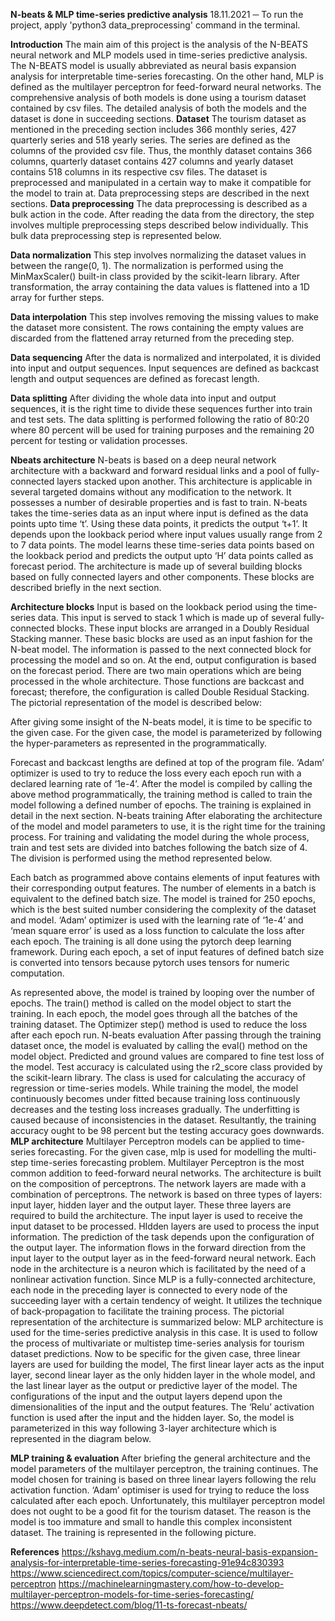 ﻿**N-beats & MLP time-series predictive analysis**
18.11.2021
─
To run the project, apply 'python3 data_preprocessing' command in the terminal. 

**Introduction**
The main aim of this project is the analysis of the N-BEATS neural network and MLP models used in time-series predictive analysis. The N-BEATS model is usually abbreviated as neural basis expansion analysis for interpretable time-series forecasting. On the other hand, MLP is defined as the multilayer perceptron for feed-forward neural networks. The comprehensive analysis of both models is done using a tourism dataset contained by csv files. The detailed analysis of both the models and the dataset is done in succeeding sections.
**Dataset**
The tourism dataset as mentioned in the preceding section includes 366 monthly series, 427 quarterly series and 518 yearly series. The series are defined as the columns of the provided csv file. Thus, the monthly dataset contains 366 columns, quarterly dataset contains 427 columns and yearly dataset contains 518 columns in its respective csv files. The dataset is preprocessed and manipulated in a certain way to make it compatible for the model to train at. Data preprocessing steps are described in the next sections.
**Data preprocessing**
The data preprocessing is described as a bulk action in the code. After reading the data from the directory, the step involves multiple preprocessing steps described below individually. This bulk data preprocessing step is represented below.
  

**Data normalization**
This step involves normalizing the dataset values in between the range(0, 1). The normalization is performed using the MinMaxScaler() built-in class provided by the scikit-learn library. After transformation, the array containing the data values is flattened into a 1D array for further steps.
  

**Data interpolation**
This step involves removing the missing values to make the dataset more consistent. The rows containing the empty values are discarded from the flattened array returned from the preceding step.
  

**Data sequencing**
After the data is normalized and interpolated, it is divided into input and output sequences. Input sequences are defined as backcast length and output sequences are defined as forecast length. 
  

**Data splitting**
After dividing the whole data into input and output sequences, it is the right time to divide these sequences further into train and test sets. The data splitting is performed following the ratio of 80:20 where 80 percent will be used for training purposes and the remaining 20 percent for testing or validation processes.
  

**Nbeats architecture**
N-beats is based on a deep neural network architecture with a backward and forward residual links and a pool of fully-connected layers stacked upon another. This architecture is applicable in several targeted domains without any modification to the network. It possesses a number of desirable properties and is fast to train. N-beats takes the time-series data as an input where input is defined as the data points upto time ‘t’. Using these data points, it predicts the output ‘t+1’. It depends upon the lookback period where input values usually range from 2 to 7 data points.  The model learns these time-series data points based on the lookback period and predicts the output upto ‘H’ data points called as forecast period. The architecture is made up of several building blocks based on fully connected layers and other components. These blocks are described briefly in the next section.

**Architecture blocks**
Input is based on the lookback period using the time-series data. This input is served to stack 1 which is made up of several fully-connected blocks. These input blocks are arranged in a Doubly Residual Stacking manner. These basic blocks are used as an input fashion for the N-beat model. The information is passed to the next connected block for processing the model and so on. At the end, output configuration is based on the forecast period. There are two main operations which are being processed in the whole architecture. Those functions are backcast and forecast; therefore, the configuration is called Double Residual Stacking. The pictorial representation of the model is described below:
  
After giving some insight of the N-beats model, it is time to be specific  to the given case. For the given case, the model is parameterized by following the hyper-parameters as represented in the programmatically.
 
Forecast and backcast lengths are defined at top of the program file. ‘Adam’ optimizer is used to try to reduce the loss every each epoch run with a declared learning rate of ‘1e-4’. After the model is compiled by calling the above method programmatically, the training method is called to train the model following a defined number of epochs. The training is explained in detail in the next section.
N-beats training
After elaborating the architecture of the model and model parameters to use, it is the right time for the training process. For training and validating the model during the whole process, train and test sets are divided into batches following the batch size of 4. The division is performed using the method represented below.
  
Each batch as programmed above contains elements of input features with their corresponding output features. The number of elements in a batch is equivalent to the defined batch size.
The model is trained for 250 epochs, which is the best suited number considering the complexity of the dataset and model. ‘Adam’ optimizer is used with the learning rate of ‘1e-4’  and ‘mean square error’ is used as a loss function to calculate the loss after each epoch. The training is all done using the pytorch deep learning framework. During each epoch, a set of input features of defined batch size is converted into tensors because pytorch uses tensors for numeric computation.
  
As represented above, the model is trained by looping over the number of epochs. The train() method is called on the model object to start the training. In each epoch, the model goes through all the batches of the training dataset.  The Optimizer step() method is used to reduce the loss after each epoch run.
N-beats evaluation
After passing through the training dataset once, the model is evaluated by calling the eval() method on the model object. Predicted and ground values are compared to fine test loss of the model. Test accuracy is calculated using the r2_score class provided by the scikit-learn library. The class is used for calculating the accuracy of regression or time-series models. While training the model, the model continuously becomes under fitted because training loss continuously decreases and the testing loss increases gradually. The underfitting is caused because of inconsistencies in the dataset. Resultantly, the training accuracy ought to be 98 percent but the testing accuracy goes downwards. 
**MLP architecture**
Multilayer Perceptron models can be applied to time-series forecasting. For the given case, mlp is used for modelling the multi-step time-series forecasting problem. Multilayer Perceptron is the most common addition to feed-forward neural networks. The architecture is built on the composition of perceptrons. The network layers are made with a combination of perceptrons. The network is based on three types of layers: input layer, hidden layer and the output layer. These three layers are required to build the architecture. The input layer is used to receive the input dataset to be processed. HIdden layers are used to process the input information. The prediction of the task depends upon the configuration of the output layer. The information flows in the forward direction from the input layer to the output layer as in the feed-forward neural network. Each node in the architecture is a neuron which is facilitated by the need of a nonlinear activation function. Since MLP is a fully-connected architecture, each node in the preceding layer is connected to every node of the succeeding layer with a certain tendency of weight. It utilizes the technique of back-propagation to facilitate the training process. The pictorial representation of the architecture is summarized below:
MLP architecture is used for the time-series predictive analysis in this case. It is used to follow the process of multivariate or multistep time-series analysis for tourism dataset predictions. 
Now to be specific for the given case, three linear layers are used for building the model, The first linear layer acts as the input layer, second linear layer as the only hidden layer in the whole model, and the last linear layer as the output or predictive layer of the model. The configurations of the input and the output layers depend upon the dimensionalities of the input and the output features. The ‘Relu’ activation function is used after the input and the hidden layer. So, the model is parameterized in this way following 3-layer architecture which is represented in the diagram below.

**MLP training & evaluation**
After briefing the general architecture and the model parameters of the multilayer perceptron, the training continues. The model chosen for training is based on three linear layers following the relu activation function. ‘Adam’ optimiser is used for trying to reduce the loss calculated after each epoch. Unfortunately, this multilayer perceptron model does not ought to be a good fit for the tourism dataset. The reason is the model is too immature and small to handle this complex inconsistent dataset. The training is represented in the following picture.
  
**References**
https://kshavg.medium.com/n-beats-neural-basis-expansion-analysis-for-interpretable-time-series-forecasting-91e94c830393
https://www.sciencedirect.com/topics/computer-science/multilayer-perceptron
https://machinelearningmastery.com/how-to-develop-multilayer-perceptron-models-for-time-series-forecasting/
https://www.deepdetect.com/blog/11-ts-forecast-nbeats/
